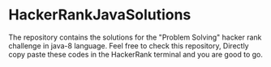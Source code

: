 # HackerRankJavaSolutions
The repository contains the solutions for the "Problem Solving" hacker rank challenge in java-8 language. Feel free to check this repository,  Directly copy paste these codes in the HackerRank terminal and you are good to go.
